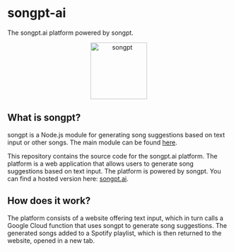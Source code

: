 # songpt-ai
The songpt.ai platform powered by songpt.

<p align="center">
  <img src="https://songpt-ai.web.app/songpt.webp" alt="songpt" height="128"/>
</p>

## What is songpt?

songpt is a Node.js module for generating song suggestions based on text input or other songs. The main module can be found [here](https://github.com/sebastianwilczek/songpt).

This repository contains the source code for the songpt.ai platform. The platform is a web application that allows users to generate song suggestions based on text input. The platform is powered by songpt. You can find a hosted version here: [songpt.ai](https://songpt-ai.web.app).

## How does it work?

The platform consists of a website offering text input, which in turn calls a Google Cloud function that uses songpt to generate song suggestions. The generated songs added to a Spotify playlist, which is then returned to the website, opened in a new tab.
